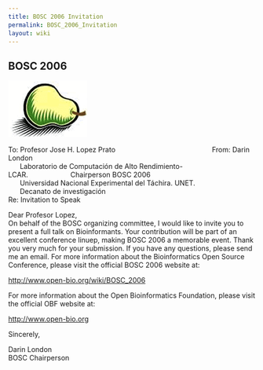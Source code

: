 ```yaml
---
title: BOSC 2006 Invitation
permalink: BOSC_2006_Invitation
layout: wiki
---
```


## BOSC 2006

<img src="Pear.png" title="The Bosc Pear" />

  
  
To: Profesor Jose H. Lopez
Prato                                                  From: Darin
London  
      Laboratorio de Computación de Alto
Rendimiento-LCAR.                      Chairperson BOSC 2006  
      Universidad Nacional Experimental del Táchira. UNET.  
      Decanato de investigación  
Re: Invitation to Speak

Dear Profesor Lopez,  
On behalf of the BOSC organizing committee, I would like to invite you
to present a full talk on Bioinformants. Your contribution will be part
of an excellent conference linuep, making BOSC 2006 a memorable event.
Thank you very much for your submission. If you have any questions,
please send me an email. For more information about the Bioinformatics
Open Source Conference, please visit the official BOSC 2006 website at:

<http://www.open-bio.org/wiki/BOSC_2006>

For more information about the Open Bioinformatics Foundation, please
visit the official OBF website at:

<http://www.open-bio.org>

Sincerely,

Darin London  
BOSC Chairperson
